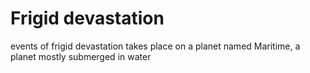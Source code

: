 # Frigid devastation
events of frigid devastation takes place on a planet named Maritime, a planet mostly submerged in water
